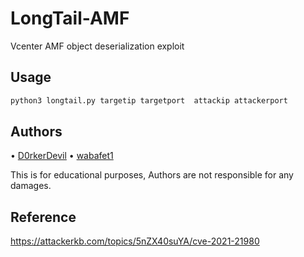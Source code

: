 # LongTail-AMF
Vcenter AMF object deserialization exploit 


## Usage  
```bash
python3 longtail.py targetip targetport  attackip attackerport
```

## Authors
• [D0rkerDevil](https://twitter.com/D0rkerDevil)
• [wabafet1](https://twitter.com/wabafet1)

 This is for educational purposes, Authors are not responsible for any damages.

## Reference
https://attackerkb.com/topics/5nZX40suYA/cve-2021-21980
